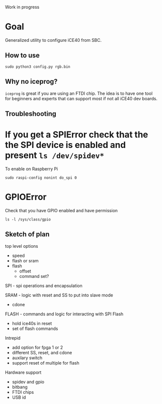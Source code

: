Work in progress

Goal
====
Generalized utility to configure iCE40 from SBC.

How to use
----------

```
sudo python3 config.py rgb.bin
```

Why no iceprog?
---------------

`iceprog` is great if you are using an FTDI chip. The idea is to have
one tool for beginners and experts that can support most if not all
iCE40 dev boards.


Troubleshooting
---------------

# If you get a SPIError check that the the SPI device is enabled and present `ls /dev/spidev*`

To enable on Raspberry Pi
```
sudo raspi-config nonint do_spi 0
```

# GPIOError

Check that you have GPIO enabled and have permission

```
ls -l /sys/class/gpio
```

Sketch of plan
--------------
top level options
 - speed
 - flash or sram
  - flash
    - offset
    - command set?

SPI - spi operations and encapsulation

SRAM - logic with reset and SS to put into slave mode
  - cdone

FLASH - commands and logic for interacting with SPI Flash
  - hold ice40s in reset
  - set of flash commands
  
Intrepid
 - add option for fpga 1 or 2
  - different SS, reset, and cdone
  - auxilary switch
 - support reset of multiple for flash

Hardware support
- spidev and gpio
- bitbang
- FTDI chips
 - USB id



